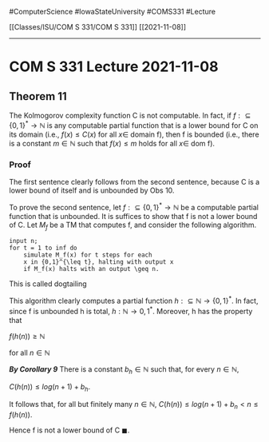 #ComputerScience  #IowaStateUniversity  #COMS331 
#Lecture

[[Classes/ISU/COM S 331/COM S 331]] [[2021-11-08]]

---

# COM S 331 Lecture 2021-11-08


## Theorem 11

The Kolmogorov complexity function C is not computable. In fact, if  $f : \subseteq \{0,1\}^* \rightarrow \mathbb{N}$ is any computable partial function that is a lower bound for C on its domain (i.e., $f(x) \leq C(x)$ for all $x \in$ domain f), then f is bounded (i.e., there is a constant $m \in \mathbb{N}$ such that $f(x) \leq m$ holds for all $x \in$ dom f).

### Proof 

The first sentence clearly follows from the second sentence, because C is a lower bound of itself and is unbounded by Obs 10. 

To prove the second sentence, let $f : \subseteq \{0,1\}^* \rightarrow \mathbb{N}$ be a computable partial function that is unbounded. It is suffices to show that f is not a lower bound of C. Let $M_f$ be a TM that computes f, and consider the following algorithm. 

```
input n;
for t = 1 to inf do
	simulate M_f(x) for t steps for each
	x in {0,1}^{\leq t}, halting with output x
	if M_f(x) halts with an output \geq n.

```

This is called dogtailing

This algorithm clearly computes a partial function $h : \subseteq \mathbb{N} \rightarrow \{0,1\}^*$. In fact, since f is unbounded h is total, $h : \mathbb{N} \rightarrow {0,1}^*$. Moreover, h has the property that 

$f(h(n)) \geq \mathbb{N}$

for all $n \in \mathbb{N}$

***By Corollary 9***
There is a constant $b_h \in \mathbb{N}$ such that, for every $n \in \mathbb{N}$,

$C(h(n)) \leq log(n + 1) + b_h$. 

It follows that, for all  but finitely many $n \in \mathbb{N}$, 
$C(h(n))  \leq log(n + 1) + b_n < n \leq f(h(n))$.

Hence f is not a lower bound of C  $\blacksquare$.

